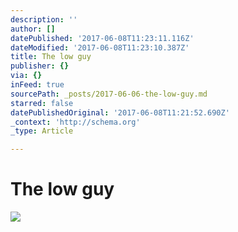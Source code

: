 ```yaml
---
description: ''
author: []
datePublished: '2017-06-08T11:23:11.116Z'
dateModified: '2017-06-08T11:23:10.387Z'
title: The low guy
publisher: {}
via: {}
inFeed: true
sourcePath: _posts/2017-06-06-the-low-guy.md
starred: false
datePublishedOriginal: '2017-06-08T11:21:52.690Z'
_context: 'http://schema.org'
_type: Article

---
```

# The low guy
![](https://the-grid-user-content.s3-us-west-2.amazonaws.com/b063cdcf-068e-409c-94f2-0bab771bcaef.jpg)